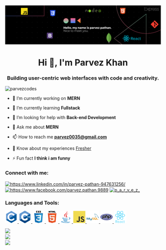 ![MasterHead](https://github.com/ParvezCodes/ParvezCodes/blob/main/Black%20Technology%20LinkedIn%20Banner.png)
<h1 align="center">Hi 👋, I'm Parvez Khan</h1>
<h3 align="center">Building user-centric web interfaces with code and creativity.</h3>

<p align="left"> <img src="https://komarev.com/ghpvc/?username=parvezcodes&label=Profile%20views&color=0e75b6&style=flat" alt="parvezcodes" /> </p>

- 🔭 I’m currently working on **MERN**

- 🌱 I’m currently learning **Fullstack**

- 🤝 I’m looking for help with **Back-end Development**

- 💬 Ask me about **MERN**

- 📫 How to reach me **parvez0035@gmail.com**

- 📄 Know about my experiences [Fresher](Fresher)

- ⚡ Fun fact **I think i am funny**

<h3 align="left">Connect with me:</h3>
<p align="left">
<a href="https://www.linkedin.com/in/parvez-pathan-947631256/" target="_blank"><img align="center" src="https://raw.githubusercontent.com/rahuldkjain/github-profile-readme-generator/master/src/images/icons/Social/linked-in-alt.svg" alt="https://www.linkedin.com/in/parvez-pathan-947631256/" height="30" width="40" /></a>
<a href="https://www.facebook.com/parvez.pathan.9889" target="_blank"><img align="center" src="https://raw.githubusercontent.com/rahuldkjain/github-profile-readme-generator/master/src/images/icons/Social/facebook.svg" alt="https://www.facebook.com/parvez.pathan.9889" height="30" width="40" /></a>
<a href="https://instagram.com/p_a_r_v_e_z_" target="_blank"><img align="center" src="https://raw.githubusercontent.com/rahuldkjain/github-profile-readme-generator/master/src/images/icons/Social/instagram.svg" alt="p_a_r_v_e_z_" height="30" width="40" /></a>
</p>

<h3 align="left">Languages and Tools:</h3>
<p align="left"> <a href="https://www.cprogramming.com/" target="_blank" rel="noreferrer"> <img src="https://raw.githubusercontent.com/devicons/devicon/master/icons/c/c-original.svg" alt="c" width="40" height="40"/> </a> <a href="https://www.w3schools.com/cpp/" target="_blank" rel="noreferrer"> <img src="https://raw.githubusercontent.com/devicons/devicon/master/icons/cplusplus/cplusplus-original.svg" alt="cplusplus" width="40" height="40"/> </a> <a href="https://www.w3schools.com/css/" target="_blank" rel="noreferrer"> <img src="https://raw.githubusercontent.com/devicons/devicon/master/icons/css3/css3-original-wordmark.svg" alt="css3" width="40" height="40"/> </a> <a href="https://www.w3.org/html/" target="_blank" rel="noreferrer"> <img src="https://raw.githubusercontent.com/devicons/devicon/master/icons/html5/html5-original-wordmark.svg" alt="html5" width="40" height="40"/> </a> <a href="https://www.java.com" target="_blank" rel="noreferrer"> <img src="https://raw.githubusercontent.com/devicons/devicon/master/icons/java/java-original.svg" alt="java" width="40" height="40"/> </a> <a href="https://developer.mozilla.org/en-US/docs/Web/JavaScript" target="_blank" rel="noreferrer"> <img src="https://raw.githubusercontent.com/devicons/devicon/master/icons/javascript/javascript-original.svg" alt="javascript" width="40" height="40"/> </a> <a href="https://www.mysql.com/" target="_blank" rel="noreferrer"> <img src="https://raw.githubusercontent.com/devicons/devicon/master/icons/mysql/mysql-original-wordmark.svg" alt="mysql" width="40" height="40"/> </a> <a href="https://www.php.net" target="_blank" rel="noreferrer"> <img src="https://raw.githubusercontent.com/devicons/devicon/master/icons/php/php-original.svg" alt="php" width="40" height="40"/> </a> <a href="https://reactjs.org/" target="_blank" rel="noreferrer"> <img src="https://raw.githubusercontent.com/devicons/devicon/master/icons/react/react-original-wordmark.svg" alt="react" width="40" height="40"/> </a> </p>


![](https://github-readme-stats.vercel.app/api?username=ParvezCodes&theme=dark&hide_border=false&include_all_commits=false&count_private=false)<br/>
![](https://github-readme-streak-stats.herokuapp.com/?user=ParvezCodes&theme=dark&hide_border=false)<br/>
![](https://github-readme-stats.vercel.app/api/top-langs/?username=ParvezCodes&theme=dark&hide_border=false&include_all_commits=false&count_private=false&layout=compact)



